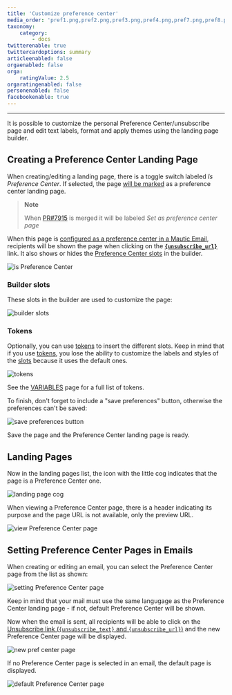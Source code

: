 ```yaml
---
title: 'Customize preference center'
media_order: 'pref1.png,pref2.png,pref3.png,pref4.png,pref7.png,pref8.png,pref5.png,pref6.png'
taxonomy:
    category:
        - docs
twitterenable: true
twittercardoptions: summary
articleenabled: false
orgaenabled: false
orga:
    ratingValue: 2.5
orgaratingenabled: false
personenabled: false
facebookenable: true
---
```


---
It is possible to customize the personal Preference Center/unsubscribe page and edit text labels, format and apply themes using the landing page builder.

## Creating a Preference Center Landing Page

When creating/editing a landing page, there is a toggle switch labeled _Is Preference Center_.  If selected, the page [will be marked](#landing-pages) as a preference center landing page.

> **Note**
>
> When [PR#7915][pr7915] is merged it will be labeled _Set as preference center page_

When this page is [configured as a preference center in a Mautic Email](#setting-preference-center-pages-in-emails), recipients will be shown the page when clicking on the [**`{unsubscribe_url}`**](#tokens) link.  It also shows or hides the [Preference Center slots](#builder-slots) in the builder.

![is Preference Center](pref1.png)

### Builder slots

These slots in the builder are used to customize the page:

![builder slots](pref2.png)

### Tokens

Optionally, you can use [tokens][variables] to insert the different slots. Keep in mind that if you use [tokens][variables], you lose the ability to customize the labels and styles of the [slots](#builder-slots) because it uses the default ones.

![tokens](pref3.png?resize=650,450)

See the [VARIABLES][variables] page for a full list of tokens.

To finish, don't forget to include a "save preferences" button, otherwise the preferences can't be saved:

![save preferences button](pref4.png?resize=750,550)

Save the page and the Preference Center landing page is ready.

## Landing Pages

Now in the landing pages list, the icon with the little cog indicates that the page is a Preference Center one.

![landing page cog](pref7.png)

When viewing a Preference Center page, there is a header indicating its purpose and the page URL is not available, only the preview URL.

![view Preference Center page](pref8.png)

## Setting Preference Center Pages in Emails

When creating or editing an email, you can select the Preference Center page from the list as shown:

![setting Preference Center page](pref5.png)

Keep in mind that your mail must use the same langugage as the Preference Center landing page - if not, default Preference Center will be shown.

Now when the email is sent, all recipients will be able to click on the [Unsubscribe link (`{unsubscribe_text}` and `{unsubscribe_url}`)][variables] and the new Preference Center page will be displayed.

![new pref center page](pref6.png)

If no Preference Center page is selected in an email, the default page is displayed.

![default Preference Center page](unsubscribe.png)

[variables]: <https://docs.mautic.org/en/setup/variables>

[pr7915]: <https://github.com/mautic/mautic/pull/7915>
